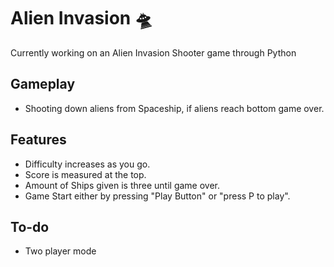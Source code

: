 # Alien Invasion 🛸
Currently working on an Alien Invasion Shooter game through Python

## Gameplay
- Shooting down aliens from Spaceship, if aliens reach bottom game over.

## Features
- Difficulty increases as you go.
- Score is measured at the top.
- Amount of Ships given is three until game over.
- Game Start either by pressing "Play Button" or "press P to play".

## To-do
- Two player mode

